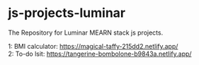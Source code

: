 # js-projects-luminar

The Repository for Luminar MEARN stack js projects.


1: BMI calculator: https://magical-taffy-215dd2.netlify.app/  
2: To-do lsit: https://tangerine-bombolone-b9843a.netlify.app/